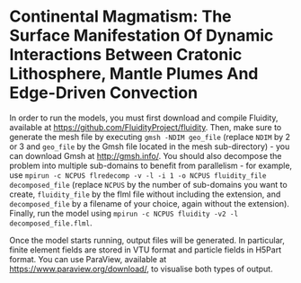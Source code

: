 # Continental Magmatism: The Surface Manifestation Of Dynamic Interactions Between Cratonic Lithosphere, Mantle Plumes And Edge-Driven Convection

In order to run the models, you must first download and compile Fluidity, available at https://github.com/FluidityProject/fluidity. Then, make sure to generate the mesh file by executing `gmsh -NDIM geo_file` (replace `NDIM` by 2 or 3 and `geo_file` by the Gmsh file located in the mesh sub-directory) - you can download Gmsh at http://gmsh.info/. You should also decompose the problem into multiple sub-domains to benefit from parallelism - for example, use `mpirun -c NCPUS flredecomp -v -l -i 1 -o NCPUS fluidity_file decomposed_file` (replace `NCPUS` by the number of sub-domains you want to create, `fluidity_file` by the flml file without including the extension, and `decomposed_file` by a filename of your choice, again without the extension). Finally, run the model using `mpirun -c NCPUS fluidity -v2 -l decomposed_file.flml`.

Once the model starts running, output files will be generated. In particular, finite element fields are stored in VTU format and particle fields in H5Part format. You can use ParaView, available at https://www.paraview.org/download/, to visualise both types of output.

